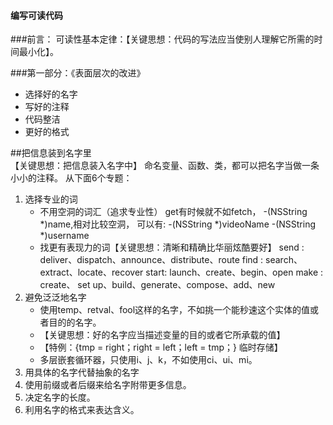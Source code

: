 #### 编写可读代码

###前言：
可读性基本定律：【关键思想：代码的写法应当使别人理解它所需的时间最小化】。

###第一部分：《表面层次的改进》
*  选择好的名字
* 	写好的注释
* 	代码整洁
* 	更好的格式

##把信息装到名字里  
【关键思想：把信息装入名字中】
命名变量、函数、类，都可以把名字当做一条小小的注释。
从下面6个专题：
1. 选择专业的词
    * 不用空洞的词汇（追求专业性）
        get有时候就不如fetch，
        -(NSString *)name,相对比较空洞，
        可以有:
        -(NSString *)videoName
        -(NSString *)username
    * 找更有表现力的词【关键思想：清晰和精确比华丽炫酷要好】
       send : deliver、dispatch、announce、distribute、route
       find : search、extract、locate、recover
       start: launch、create、begin、open
       make : create、 set up、build、generate、compose、add、new
2. 避免泛泛地名字
    * 使用temp、retval、fool这样的名字，不如挑一个能秒速这个实体的值或者目的的名字。
    * 【关键思想：好的名字应当描述变量的目的或者它所承载的值】
    * 【特例：{tmp = right；right = left；left = tmp；} 临时存储】
    * 多层嵌套循环器，只使用i、j、k，不如使用ci、ui、mi。
3. 用具体的名字代替抽象的名字
4. 使用前缀或者后缀来给名字附带更多信息。
5. 决定名字的长度。
6. 利用名字的格式来表达含义。


